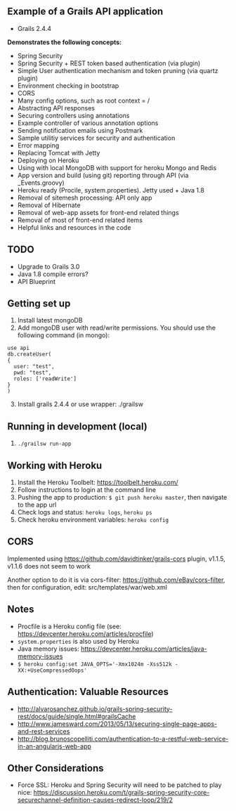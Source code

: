 ## Example of a Grails API application

- Grails 2.4.4

**Demonstrates the following concepts:**

- Spring Security
- Spring Security + REST token based authentication (via plugin)
- Simple User authentication mechanism and token pruning (via quartz plugin)
- Environment checking in bootstrap
- CORS
- Many config options, such as root context = /
- Abstracting API responses
- Securing controllers using annotations
- Example controller of various annotation options
- Sending notification emails using Postmark
- Sample utilitiy services for security and authentication
- Error mapping
- Replacing Tomcat with Jetty
- Deploying on Heroku
- Using with local MongoDB with support for heroku Mongo and Redis
- App version and build (using git) reporting through API (via _Events.groovy)
- Heroku ready (Procile, system.properties). Jetty used + Java 1.8
- Removal of sitemesh processing: API only app
- Removal of Hibernate
- Removal of web-app assets for front-end related things
- Removal of most of front-end related items
- Helpful links and resources in the code

## TODO

- Upgrade to Grails 3.0
- Java 1.8 compile errors? 
- API Blueprint

## Getting set up

1. Install latest mongoDB
2. Add mongoDB user with read/write permissions.
  You should use the following command (in mongo):

  ```
  use api
  db.createUser(
  {
    user: "test",
    pwd: "test",
    roles: ['readWrite']
  }
  )
  ````

3. Install grails 2.4.4 or use wrapper: ./grailsw

## Running in development (local)

1. `./grailsw run-app`

## Working with Heroku

1. Install the Heroku Toolbelt: https://toolbelt.heroku.com/
2. Follow instructions to login at the command line
3. Pushing the app to production: `$ git push heroku master`, then navigate to the app url
4. Check logs and status: `heroku logs`, `heroku ps`
5. Check heroku environment variables: `heroku config`

## CORS

Implemented using https://github.com/davidtinker/grails-cors plugin, v1.1.5, v1.1.6 does not seem to work

Another option to do it is via cors-filter: https://github.com/eBay/cors-filter, then for configuration, edit: src/templates/war/web.xml

## Notes

- Procfile is a Heroku config file (see: https://devcenter.heroku.com/articles/procfile)
- `system.properties` is also used by Heroku
- Java memory issues: https://devcenter.heroku.com/articles/java-memory-issues
- `$ heroku config:set JAVA_OPTS='-Xmx1024m -Xss512k -XX:+UseCompressedOops'`

## Authentication: Valuable Resources

- http://alvarosanchez.github.io/grails-spring-security-rest/docs/guide/single.html#grailsCache
- http://www.jamesward.com/2013/05/13/securing-single-page-apps-and-rest-services
- http://blog.brunoscopelliti.com/authentication-to-a-restful-web-service-in-an-angularjs-web-app

## Other Considerations

- Force SSL: Heroku and Spring Security will need to be patched to play nice: https://discussion.heroku.com/t/grails-spring-security-core-securechannel-definition-causes-redirect-loop/219/2
